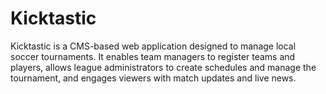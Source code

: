 # Kicktastic
Kicktastic is a CMS-based web application designed to manage local soccer tournaments. It enables team managers to register teams and players, allows league administrators to create schedules and manage the tournament, and engages viewers with match updates and live news.